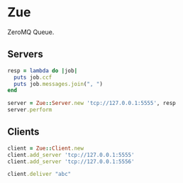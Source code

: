 # Zue

ZeroMQ Queue.

## Servers

```ruby
resp = lambda do |job|
  puts job.ccf
  puts job.messages.join(", ")
end

server = Zue::Server.new 'tcp://127.0.0.1:5555', resp
server.perform
```

## Clients

```ruby
client = Zue::Client.new
client.add_server 'tcp://127.0.0.1:5555'
client.add_server 'tcp://127.0.0.1:5556'

client.deliver "abc"
```
